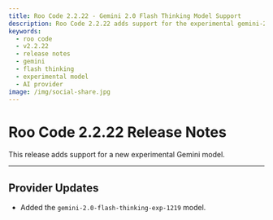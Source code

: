 ```yaml
---
title: Roo Code 2.2.22 - Gemini 2.0 Flash Thinking Model Support
description: Roo Code 2.2.22 adds support for the experimental gemini-2.0-flash-thinking-exp-1219 model, expanding AI capabilities.
keywords:
  - roo code
  - v2.2.22
  - release notes
  - gemini
  - flash thinking
  - experimental model
  - AI provider
image: /img/social-share.jpg
---
```


# Roo Code 2.2.22 Release Notes

This release adds support for a new experimental Gemini model.

---

## Provider Updates

*   Added the `gemini-2.0-flash-thinking-exp-1219` model.